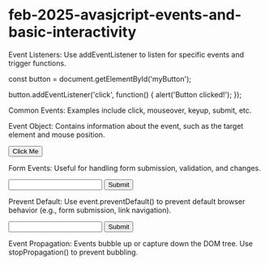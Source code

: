 # feb-2025-avasjcript-events-and-basic-interactivity

Event Listeners: Use addEventListener to listen for specific events and trigger functions.

const button = document.getElementById('myButton');

button.addEventListener('click', function() {
  alert('Button clicked!');
});


Common Events: Examples include click, mouseover, keyup, submit, etc.

Event Object: Contains information about the event, such as the target element and mouse position.

<button id="myButton">Click Me</button>

<script>
  const button = document.getElementById('myButton');
  
  button.addEventListener('click', function() {
    alert('Button was clicked!');
  });
</script>


Form Events: Useful for handling form submission, validation, and changes.

<form id="myForm">
  <input type="text" id="name" name="name" required>
  <button type="submit">Submit</button>
</form>

<script>
  const form = document.getElementById('myForm');

  form.addEventListener('submit', function(event) {
    event.preventDefault(); // Prevent form from actually submitting
    alert('Form submitted!');
  });
</script>

Prevent Default: Use event.preventDefault() to prevent default browser behavior (e.g., form submission, link navigation).

<form id="myForm">
  <input type="text" id="name" name="name" required>
  <button type="submit">Submit</button>
</form>

<script>
  const form = document.getElementById('myForm');

  form.addEventListener('submit', function(event) {
    event.preventDefault(); // Prevent the form from submitting
    alert('Form submission blocked!');
  });
</script>

Event Propagation: Events bubble up or capture down the DOM tree. Use stopPropagation() to prevent bubbling.
